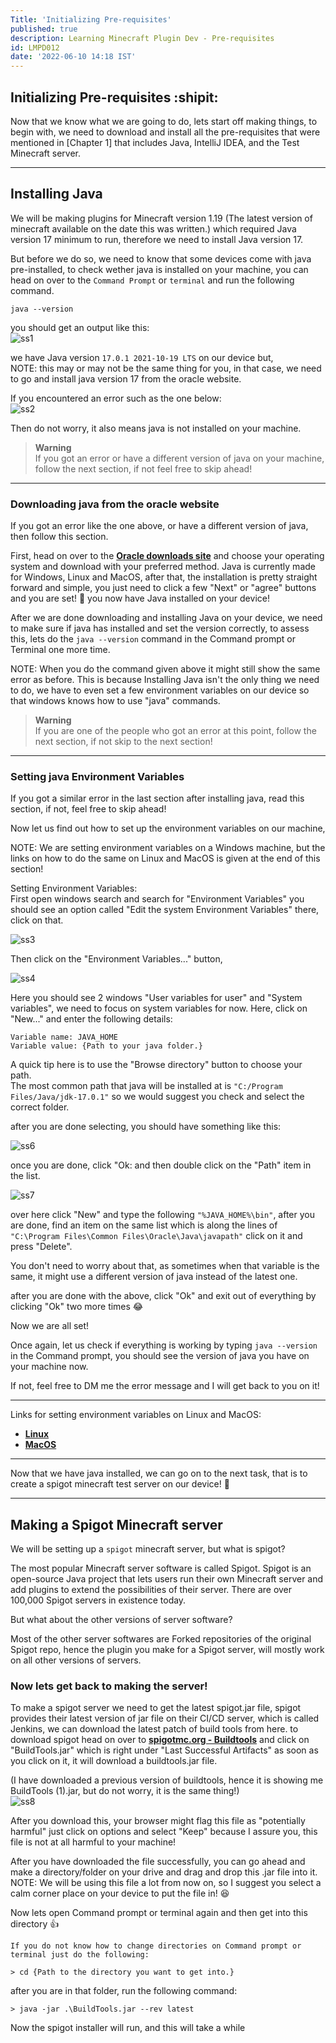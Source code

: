 ```yaml
---
Title: 'Initializing Pre-requisites'
published: true
description: Learning Minecraft Plugin Dev - Pre-requisites
id: LMPD012
date: '2022-06-10 14:18 IST'
---
```

## Initializing Pre-requisites :shipit:

Now that we know what we are going to do, lets start off making things, to begin with, we need to download and install all the pre-requisites that were mentioned in [Chapter 1] that includes Java, IntelliJ IDEA, and the Test Minecraft server.

- - -

## Installing Java

We will be making plugins for Minecraft version 1.19 (The latest version of minecraft available on the date this was written.) which required Java version 17 minimum to run, therefore we need to install Java version 17.

But before we do so, we need to know that some devices come with java pre-installed, to check wether java is installed on your machine, you can head on over to the `Command Prompt` or `terminal` and run the following command.

```
java --version
```

you should get an output like this:  
![ss1](https://insert_link_here.)

we have Java version `17.0.1 2021-10-19 LTS` on our device but,    
NOTE: this may or may not be the same thing for you, in that case, we need to go and install java version 17 from the oracle website.

If you encountered an error such as the one below:  
![ss2](https://insert_link_here.)

Then do not worry, it also means java is not installed on your machine.

> **Warning**  
> If you got an error or have a different version of java on your machine, follow the next section, if not feel free to skip ahead!

- - - 

### Downloading java from the oracle website

If you got an error like the one above, or have a different version of java, then follow this section.

First, head on over to the **[Oracle downloads site](https://www.oracle.com/java/technologies/downloads/#java17)** and choose your operating system and download with your preferred method. Java is currently made for Windows, Linux and MacOS, after that, the installation is pretty straight forward and simple, you just need to click a few "Next" or "agree" buttons and you are set! 🎊 you now have Java installed on your device!

After we are done downloading and installing Java on your device, we need to make sure if java has installed and set the version correctly, to assess this, lets do the `java --version` command in the Command prompt or Terminal one more time.

NOTE: When you do the command given above it might still show the same error as before. This is because Installing Java isn't the only thing we need to do, we have to even set a few environment variables on our device so that windows knows how to use "java" commands.

> **Warning**  
> If you are one of the people who got an error at this point, follow the next section, if not skip to the next section!

- - -

### Setting java Environment Variables

If you got a similar error in the last section after installing java, read this section, if not, feel free to skip ahead!

Now let us find out how to set up the environment variables on our machine,

NOTE: We are setting environment variables on a Windows machine, but the links on how to do the same on Linux and MacOS is given at the end of this section!

Setting Environment Variables:  
First open windows search and search for "Environment Variables" you should see an option called "Edit the system Environment Variables" there, click on that.

![ss3](https://insert_link_here.)

Then click on the "Environment Variables..." button,

![ss4](https://insert_link_here.)

Here you should see 2 windows "User variables for user" and "System variables", we need to focus on system variables for now. Here, click on "New..." and enter the following details:

```
Variable name: JAVA_HOME
Variable value: {Path to your java folder.}
```

A quick tip here is to use the "Browse directory" button to choose your path.  
The most common path that java will be installed at is `"C:/Program Files/Java/jdk-17.0.1"` so we would suggest you check and select the correct folder.

after you are done selecting, you should have something like this:  

![ss6](https://insert_link_here.)

once you are done, click "Ok: and then double click on the "Path" item in the list.  

![ss7](https://insert_link_here.)

over here click "New" and type the following `"%JAVA_HOME%\bin"`, after you are done, find an item on the same list which is along the lines of `"C:\Program Files\Common Files\Oracle\Java\javapath"` click on it and press "Delete".

You don't need to worry about that, as sometimes when that variable is the same, it might use a different version of java instead of the latest one.

after you are done with the above, click "Ok" and exit out of everything by clicking "Ok" two more times 😂

Now we are all set!

Once again, let us check if everything is working by typing `java --version` in the Command prompt, you should see the version of java you have on your machine now.

If not, feel free to DM me the error message and I will get back to you on it!

- - - 

Links for setting environment variables on Linux and MacOS:
- **[Linux](https://www.ibm.com/docs/sl/b2b-integrator/5.2?topic=installation-setting-java-variables-in-linux)**
- **[MacOS](https://mkyong.com/java/how-to-set-java_home-environment-variable-on-mac-os-x/)**

- - -

Now that we have java installed, we can go on to the next task, that is to create a spigot minecraft test server on our device! 🌟

- - -
## Making a **Spigot Minecraft server**

We will be setting up a `spigot` minecraft server, but what is spigot?  

The most popular Minecraft server software is called Spigot. Spigot is an open-source Java project that lets users run their own Minecraft server and add plugins to extend the possibilities of their server. There are over 100,000 Spigot servers in existence today.

But what about the other versions of server software?

Most of the other server softwares are Forked repositories of the original Spigot repo, hence the plugin you make for a Spigot server, will mostly work on all other versions of servers.

### Now lets get back to making the server!

To make a spigot server we need to get the latest spigot.jar file, spigot provides their latest version of jar file on their CI/CD server, which is called Jenkins, we can download the latest patch of build tools from here.
to download spigot head on over to **[spigotmc.org - Buildtools](https://hub.spigotmc.org/jenkins/job/BuildTools/)** and click on "BuildTools.jar" which is right under "Last Successful Artifacts" as soon as you click on it, it will download a buildtools.jar file.

(I have downloaded a previous version of buildtools, hence it is showing me BuildTools (1).jar, but do not worry, it is the same thing!)  
![ss8](https://insert_link_here.)

After you download this, your browser might flag this file as "potentially harmful" just click on options and select "Keep" because I assure you, this file is not at all harmful to your machine!

After you have downloaded the file successfully, you can go ahead and make a directory/folder on your drive and drag and drop this .jar file into it.
NOTE: We will be using this file a lot from now on, so I suggest you select a calm corner place on your device to put the file in! 😆

Now lets open Command prompt or terminal again and then get into this directory 👍

```
If you do not know how to change directories on Command prompt or terminal just do the following:

> cd {Path to the directory you want to get into.}
```

after you are in that folder, run the following command:
```
> java -jar .\BuildTools.jar --rev latest 
```

Now the spigot installer  will run, and this will take a while 
